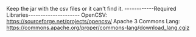Keep the jar with the csv files or it can't find it.
------------Required Libraries---------------------
OpenCSV: https://sourceforge.net/projects/opencsv/
Apache 3 Commons Lang: https://commons.apache.org/proper/commons-lang/download_lang.cgiz
                    